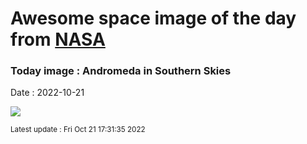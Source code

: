 
# Awesome space image of the day from [NASA](https://api.nasa.gov/)

### Today image : Andromeda in Southern Skies
Date : 2022-10-21

![](https://apod.nasa.gov/apod/image/2210/andromeda-over-alps1100.jpg)

<small>Latest update : Fri Oct 21 17:31:35 2022</small>
        